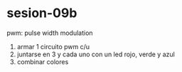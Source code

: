 # sesion-09b

pwm: pulse width modulation

1. armar 1 circuito pwm c/u
2. juntarse en 3 y cada uno con un led rojo, verde y azul
3. combinar colores
